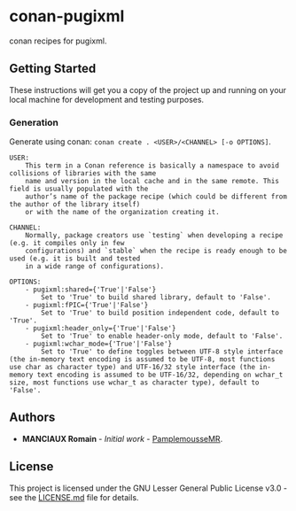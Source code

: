 # conan-pugixml

conan recipes for pugixml.

## Getting Started

These instructions will get you a copy of the project up and running on your local machine for development and testing purposes.

### Generation

Generate using conan: `conan create . <USER>/<CHANNEL> [-o OPTIONS]`.
```
USER:
	This term in a Conan reference is basically a namespace to avoid collisions of libraries with the same
	name and version in the local cache and in the same remote. This field is usually populated with the
	author’s name of the package recipe (which could be different from the author of the library itself)
	or with the name of the organization creating it.

CHANNEL:
	Normally, package creators use `testing` when developing a recipe (e.g. it compiles only in few
	configurations) and `stable` when the recipe is ready enough to be used (e.g. it is built and tested
	in a wide range of configurations).

OPTIONS: 
	- pugixml:shared={'True'|'False'}
		Set to 'True' to build shared library, default to 'False'.
	- pugixml:fPIC={'True'|'False'}
		Set to 'True' to build position independent code, default to 'True'.
	- pugixml:header_only={'True'|'False'}
		Set to 'True' to enable header-only mode, default to 'False'.
	- pugixml:wchar_mode={'True'|'False'}
		Set to 'True' to define toggles between UTF-8 style interface (the in-memory text encoding is assumed to be UTF-8, most functions use char as character type) and UTF-16/32 style interface (the in-memory text encoding is assumed to be UTF-16/32, depending on wchar_t size, most functions use wchar_t as character type), default to 'False'.
```

## Authors

* **MANCIAUX Romain** - *Initial work* - [PamplemousseMR](https://github.com/PamplemousseMR).

## License

This project is licensed under the GNU Lesser General Public License v3.0 - see the [LICENSE.md](LICENSE.md) file for details.